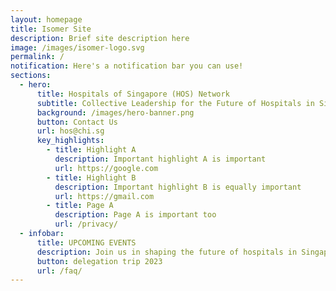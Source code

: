 ```yaml
---
layout: homepage
title: Isomer Site
description: Brief site description here
image: /images/isomer-logo.svg
permalink: /
notification: Here's a notification bar you can use!
sections:
  - hero:
      title: Hospitals of Singapore (HOS) Network
      subtitle: Collective Leadership for the Future of Hospitals in Singapore
      background: /images/hero-banner.png
      button: Contact Us
      url: hos@chi.sg
      key_highlights:
        - title: Highlight A
          description: Important highlight A is important
          url: https://google.com
        - title: Highlight B
          description: Important highlight B is equally important
          url: https://gmail.com
        - title: Page A
          description: Page A is important too
          url: /privacy/
  - infobar:
      title: UPCOMING EVENTS
      description: Join us in shaping the future of hospitals in Singapore
      button: delegation trip 2023
      url: /faq/
---
```

